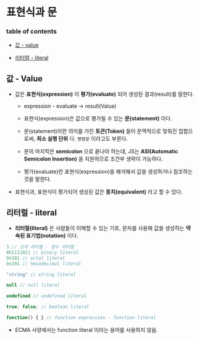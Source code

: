 # 표현식과 문

### table of contents

- [값 - value](#값---value)

- [리터럴 - literal](#리터럴---literal)

## 값 - Value

- 값은 **표현식(expression)** 이 **평가(evaluate)** 되어 생성된 결과(result)를 말한다.

  - expression - evaluate &rarr; result(Value)

  - 표현식(expression)은 값으로 평가될 수 있는 **문(statement)** 이다.

  - 문(statement)이란 의미를 가진 **토큰(Token)** 들이 문맥적으로 맞춰진 집합으로써, **최소 실행 단위** 다. `명령문` 이라고도 부른다.

  - 문의 마지막은 **semicolon** 으로 끝나야 하는데, JS는 **ASI(Automatic Semicolon Insertion)** 을 지원하므로 조건부 생략이 가능하다.

  - 평가(evaluate)란 표현식(expression)을 해석해서 값을 생성하거나 참조하는 것을 말한다.

- 표현식과, 표현식이 평가되어 생성된 값은 **동치(equivalent)** 라고 할 수 있다.

## 리터럴 - literal

- **리터럴(literal)** 은 사람들이 이해할 수 있는 기호, 문자를 사용해 값을 생성하는 **약속된 표기법(notation)** 이다.

```javascript
3 // 숫자 리터럴 - 정수 리터럴
0b1111011 // binary literal
0o101 // octal literal
0x101 // hexadecimal literal

"string" // string literal

null // null literal

undefined // undefined literal

true; false; // boolean literal

function() { } // function expression - function literal
```

- ECMA 사양에서는 function literal 이라는 용어를 사용하지 않음.
